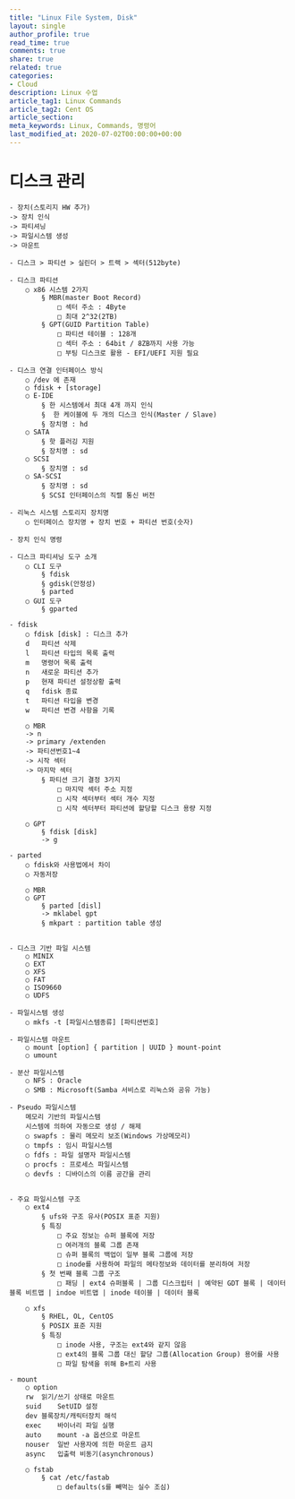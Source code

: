 ```yaml
---
title: "Linux File System, Disk"
layout: single
author_profile: true
read_time: true
comments: true
share: true
related: true
categories:
- Cloud
description: Linux 수업
article_tag1: Linux Commands
article_tag2: Cent OS
article_section: 
meta_keywords: Linux, Commands, 명령어
last_modified_at: 2020-07-02T00:00:00+00:00
---
```

# 디스크 관리

	- 장치(스토리지 HW 추가)
	-> 장치 인식
	-> 파티셔닝
	-> 파일시스템 생성
	-> 마운트

	- 디스크 > 파티션 > 실린더 > 트랙 > 섹터(512byte)

	- 디스크 파티션
		○ x86 시스템 2가지
			§ MBR(master Boot Record)
				□ 섹터 주소 : 4Byte
				□ 최대 2^32(2TB)
			§ GPT(GUID Partition Table)
				□ 파티션 테이블 : 128개
				□ 섹터 주소 : 64bit / 8ZB까지 사용 가능
				□ 부팅 디스크로 활용 - EFI/UEFI 지원 필요

	- 디스크 연결 인터페이스 방식
		○ /dev 에 존재
		○ fdisk + [storage]
		○ E-IDE
			§ 한 시스템에서 최대 4개 까지 인식
			§  한 케이블에 두 개의 디스크 인식(Master / Slave)
			§ 장치명 : hd
		○ SATA
			§ 핫 플러깅 지원
			§ 장치명 : sd
		○ SCSI
			§ 장치명 : sd
		○ SA-SCSI
			§ 장치명 : sd
			§ SCSI 인터페이스의 직렬 통신 버전

	- 리눅스 시스템 스토리지 장치명
		○ 인터페이스 장치명 + 장치 번호 + 파티션 번호(숫자)

	- 장치 인식 명령

	- 디스크 파티셔닝 도구 소개
		○ CLI 도구
			§ fdisk
			§ gdisk(안정성)
			§ parted
		○ GUI 도구
			§ gparted

	- fdisk
		○ fdisk [disk] : 디스크 추가
		d	파티션 삭제
		l	파티션 타입의 목록 출력
		m	명령어 목록 출력
		n	새로운 파티션 추가
		p	현재 파티션 설정상황 출력
		q	fdisk 종료
		t	파티션 타입을 변경
		w	파티션 변경 사항을 기록
		
		○ MBR
		-> n
		-> primary /extenden
		-> 파티션번호1~4
		-> 시작 섹터
		-> 마지막 섹터
			§ 파티션 크기 결정 3가지
				□ 마지막 섹터 주소 지정
				□ 시작 섹터부터 섹터 개수 지정
				□ 시작 섹터부터 파티션에 할당할 디스크 용량 지정
		
		○ GPT
			§ fdisk [disk]
			-> g

	- parted
		○ fdisk와 사용법에서 차이
		○ 자동저장

		○ MBR
		○ GPT
			§ parted [disl]
			-> mklabel gpt
			§ mkpart : partition table 생성
	

	- 디스크 기반 파일 시스템
		○ MINIX
		○ EXT
		○ XFS
		○ FAT
		○ ISO9660
		○ UDFS

	- 파일시스템 생성
		○ mkfs -t [파일시스템종류] [파티션번호]

	- 파일시스템 마운트
		○ mount [option] { partition | UUID } mount-point
		○ umount
		
	- 분산 파일시스템
		○ NFS : Oracle
		○ SMB : Microsoft(Samba 서비스로 리눅스와 공유 가능)

	- Pseudo 파일시스템
		메모리 기반의 파일시스템
		시스템에 의하여 자동으로 생성 / 해제
		○ swapfs : 물리 메모리 보조(Windows 가상메모리)
		○ tmpfs : 임시 파일시스템
		○ fdfs : 파일 설명자 파일시스템
		○ procfs : 프로세스 파일시스템
		○ devfs : 디바이스의 이름 공간을 관리
		
		
	- 주요 파일시스템 구조
		○ ext4
			§ ufs와 구조 유사(POSIX 표준 지원)
			§ 특징
				□ 주요 정보는 슈퍼 블록에 저장
				□ 여러개의 블록 그룹 존재
				□ 슈퍼 블록의 백업이 일부 블록 그룹에 저장
				□ inode를 사용하여 파일의 메타정보와 데이터를 분리하여 저장
			§ 첫 번째 블록 그룹 구조
				□ 패딩 | ext4 슈퍼블록 | 그룹 디스크립터 | 예약된 GDT 블록 | 데이터 블록 비트맵 | indoe 비트맵 | inode 테이블 | 데이터 블록

		○ xfs
			§ RHEL, OL, CentOS
			§ POSIX 표준 지원
			§ 특징
				□ inode 사용, 구조는 ext4와 같지 않음
				□ ext4의 블록 그룹 대신 할당 그룹(Allocation Group) 용어를 사용
				□ 파일 탐색을 위해 B+트리 사용
	
	- mount
		○ option
		rw	읽기/쓰기 상태로 마운트
		suid	SetUID 설정
		dev	블록장치/캐릭터장치 해석
		exec	바이너리 파일 실행
		auto	mount -a 옵션으로 마운트
		nouser	일반 사용자에 의한 마운트 금지
		async	입출력 비동기(asynchronous)

		○ fstab
			§ cat /etc/fastab
				□ defaults(s를 빼먹는 실수 조심)
			
